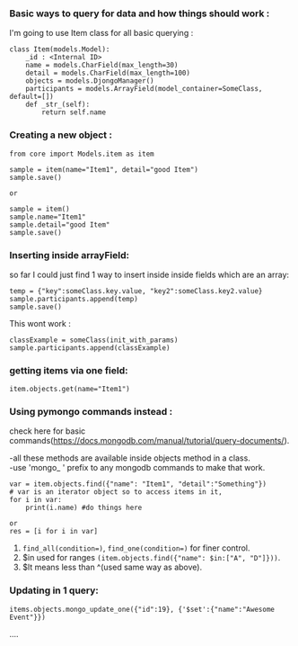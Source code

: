 ### Basic ways to query for data and how things should work :

I'm going to use Item class for all basic querying :
```
class Item(models.Model):
    _id : <Internal ID>
    name = models.CharField(max_length=30)
    detail = models.CharField(max_length=100)
    objects = models.DjongoManager()
    participants = models.ArrayField(model_container=SomeClass, default=[])
    def _str_(self):
        return self.name
```

### Creating a new object : 
```
from core import Models.item as item

sample = item(name="Item1", detail="good Item")
sample.save()

or 

sample = item()
sample.name="Item1"
sample.detail="good Item"
sample.save()
```
### Inserting inside arrayField:
so far I could just find 1 way to insert inside inside fields which are an array:
```
temp = {"key":someClass.key.value, "key2":someClass.key2.value}
sample.participants.append(temp)
sample.save()
```
This wont work : 
```
classExample = someClass(init_with_params)
sample.participants.append(classExample)
```
### getting items via one field: 
```
item.objects.get(name="Item1")
```

### Using pymongo commands instead : 
check here for basic commands(https://docs.mongodb.com/manual/tutorial/query-documents/).  

-all these methods are available inside objects method in a class.   
-use 'mongo_ ' prefix to any mongodb commands to make that work.   
```
var = item.objects.find({"name": "Item1", "detail":"Something"})
# var is an iterator object so to access items in it,
for i in var:
    print(i.name) #do things here

or 
res = [i for i in var]
```
1. `find_all(condition=)`, `find_one(condition=)` for finer control.   
2. $in used for ranges `(item.objects.find({"name": $in:["A", "D"]}))`.   
3. $lt means less than ^(used same way as above).   

### Updating in 1 query:
```
items.objects.mongo_update_one({"id":19}, {'$set':{"name":"Awesome Event"}})
```
....




